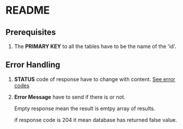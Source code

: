 README
======

Prerequisites
-------------

1. The **PRIMARY KEY** to all the tables have to be the name of the 'id'.

Error Handling
--------------

1. **STATUS** code of response have to change with content. [See error codes](doc/http-errors.md)

2. **Error Message** have to send if there is or not. 

    Empty response mean the result is emtpy array of results.

    if response code is 204 it mean database has returned false value.